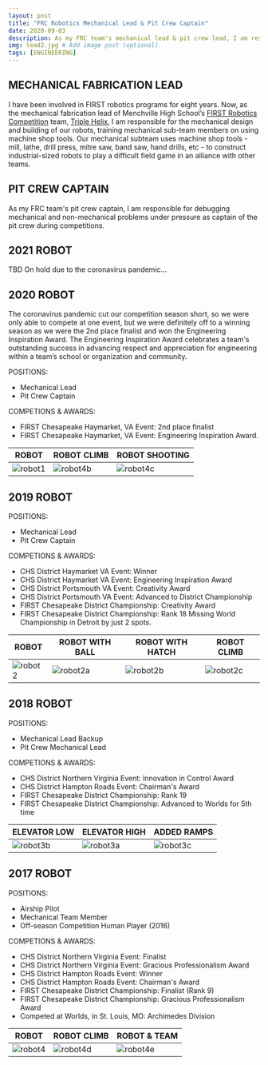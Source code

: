 ```yaml
---
layout: post
title: "FRC Robotics Mechanical Lead & Pit Crew Captain"
date: 2020-09-03
description: As my FRC team's mechanical lead & pit crew lead, I am responsible for designing and building the robot’s mechanical & pneumatics systems, training mechanical sub-team members, and debugging mechanical and non-mechanical problems under pressure as lead of the pit crew during competitions. # Add post description (optional)
img: lead2.jpg # Add image post (optional)
tags: [ENGINEERING]
---
```


## MECHANICAL FABRICATION LEAD 

I have been involved in FIRST robotics programs for eight years.  Now, as the mechanical fabrication lead of Menchville High School’s [FIRST Robotics Competition](https://www.firstinspires.org/robotics/frc) team, [Triple Helix](http://team2363.org/), I am responsible for the mechanical design and building of our robots, training mechanical sub-team members on using machine shop tools.  Our mechanical subteam uses machine shop tools - mill, lathe, drill press, mitre saw, band saw, hand drills, etc - to construct industrial-sized robots to play a difficult field game in an alliance with other teams. 

## PIT CREW CAPTAIN
As my FRC team's pit crew captain, I am responsible for debugging mechanical and non-mechanical problems under pressure as captain of the pit crew during competitions.

## 2021 ROBOT
TBD On hold due to the coronavirus pandemic...

## 2020 ROBOT

The coronavirus pandemic cut our competition season short, so we were only able to compete at one event, but we were definitely off to a winning season as we were the 2nd place finalist and won the Engineering Inspiration Award.  The Engineering Inspiration Award celebrates a team's outstanding success in advancing respect and appreciation for engineering within a team’s school or organization and community.

POSITIONS:
* Mechanical Lead
* Pit Crew Captain

COMPETIONS & AWARDS:
* FIRST Chesapeake Haymarket, VA Event: 2nd place finalist
* FIRST Chesapeake Haymarket, VA Event: Engineering Inspiration Award.

ROBOT | ROBOT CLIMB | ROBOT SHOOTING
----- | ----------- | -------------- 
![robot1](http://natgrrl.github.io/assets/img/robot1.jpg) | ![robot4b](http://natgrrl.github.io/assets/img/robot4b.jpg) | ![robot4c](http://natgrrl.github.io/assets/img/robot4c.jpg)


## 2019 ROBOT
POSITIONS:
* Mechanical Lead
* Pit Crew Captain

COMPETIONS & AWARDS:
* CHS District Haymarket VA Event: Winner
* CHS District Haymarket VA Event: Engineering Inspiration Award     
* CHS District Portsmouth VA Event: Creativity Award   
* CHS District Portsmouth VA Event: Advanced to District Championship  
* FIRST Chesapeake District Championship:  Creativity Award  
* FIRST Chesapeake District Championship:  Rank 18 Missing World Championship in Detroit by just 2 spots.

ROBOT | ROBOT WITH BALL | ROBOT WITH HATCH | ROBOT CLIMB
----- | --------------- | ---------------- | -----------
![robot2](http://natgrrl.github.io/assets/img/robot2.jpg) | ![robot2a](http://natgrrl.github.io/assets/img/robot2a.jpg) | ![robot2b](http://natgrrl.github.io/assets/img/robot2b.jpg) | ![robot2c](http://natgrrl.github.io/assets/img/robot2c.jpg)

## 2018 ROBOT
POSITIONS:
* Mechanical Lead Backup
* Pit Crew Mechanical Lead

COMPETIONS & AWARDS:
* CHS District Northern Virginia Event: Innovation in Control Award  
* CHS District Hampton Roads Event:  Chairman's Award  
* FIRST Chesapeake District Championship: Rank 19  
* FIRST Chesapeake District Championship: Advanced to Worlds for 5th time

ELEVATOR LOW | ELEVATOR HIGH | ADDED RAMPS
------------ | ------------- | ----------- 
![robot3b](http://natgrrl.github.io/assets/img/robot3b.jpg) | ![robot3a](http://natgrrl.github.io/assets/img/robot3a.jpg) | ![robot3c](http://natgrrl.github.io/assets/img/robot3c.jpg)

## 2017 ROBOT

POSITIONS: 
* Airship Pilot 
* Mechanical Team Member
* Off-season Competition Human Player (2016)

COMPETIONS & AWARDS:
* CHS District Northern Virginia Event: Finalist
* CHS District Northern Virginia Event: Gracious Professionalism Award  
* CHS District Hampton Roads Event: Winner
* CHS District Hampton Roads Event: Chairman's Award  
* FIRST Chesapeake District Championship: Finalist (Rank 9) 
* FIRST Chesapeake District Championship: Gracious Professionalism Award  
* Competed at Worlds, in St. Louis, MO:  Archimedes Division

ROBOT | ROBOT CLIMB   | ROBOT & TEAM
----- | ------------- | ------------ 
![robot4](http://natgrrl.github.io/assets/img/robot4.jpg)  | ![robot4d](http://natgrrl.github.io/assets/img/robot4d.jpg) | ![robot4e](http://natgrrl.github.io/assets/img/robot4e.jpg)

